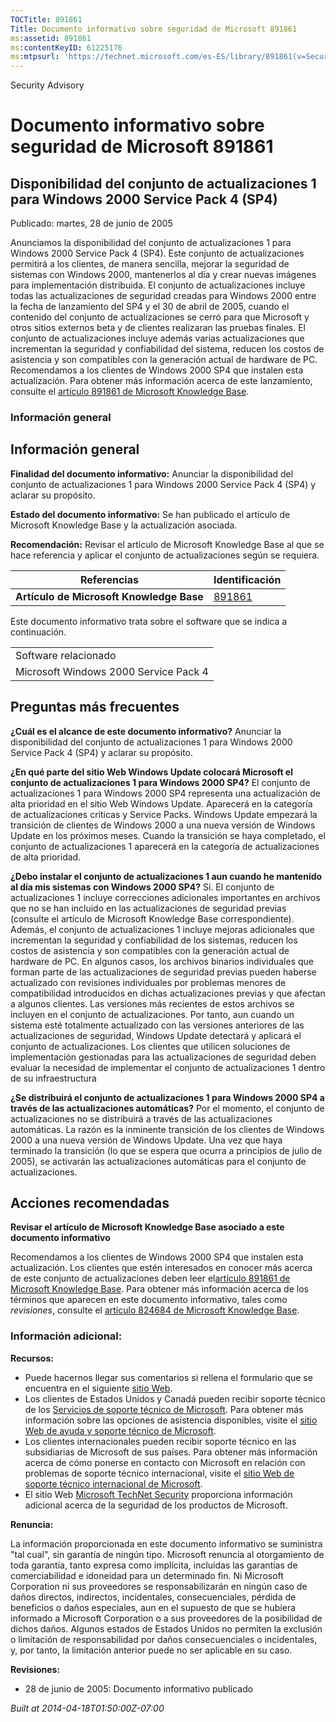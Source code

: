 ```yaml
---
TOCTitle: 891861
Title: Documento informativo sobre seguridad de Microsoft 891861
ms:assetid: 891861
ms:contentKeyID: 61225176
ms:mtpsurl: 'https://technet.microsoft.com/es-ES/library/891861(v=Security.10)'
---
```


Security Advisory

Documento informativo sobre seguridad de Microsoft 891861
=========================================================

Disponibilidad del conjunto de actualizaciones 1 para Windows 2000 Service Pack 4 (SP4)
---------------------------------------------------------------------------------------

Publicado: martes, 28 de junio de 2005

Anunciamos la disponibilidad del conjunto de actualizaciones 1 para Windows 2000 Service Pack 4 (SP4). Este conjunto de actualizaciones permitirá a los clientes, de manera sencilla, mejorar la seguridad de sistemas con Windows 2000, mantenerlos al día y crear nuevas imágenes para implementación distribuida.
El conjunto de actualizaciones incluye todas las actualizaciones de seguridad creadas para Windows 2000 entre la fecha de lanzamiento del SP4 y el 30 de abril de 2005, cuando el contenido del conjunto de actualizaciones se cerró para que Microsoft y otros sitios externos beta y de clientes realizaran las pruebas finales. El conjunto de actualizaciones incluye además varias actualizaciones que incrementan la seguridad y confiabilidad del sistema, reducen los costos de asistencia y son compatibles con la generación actual de hardware de PC.
Recomendamos a los clientes de Windows 2000 SP4 que instalen esta actualización. Para obtener más información acerca de este lanzamiento, consulte el [artículo 891861 de Microsoft Knowledge Base](http://support.microsoft.com/kb/891861).

### Información general

Información general
-------------------

<span></span>
**Finalidad del documento informativo:** Anunciar la disponibilidad del conjunto de actualizaciones 1 para Windows 2000 Service Pack 4 (SP4) y aclarar su propósito.

**Estado del documento informativo:** Se han publicado el artículo de Microsoft Knowledge Base y la actualización asociada.

**Recomendación:** Revisar el artículo de Microsoft Knowledge Base al que se hace referencia y aplicar el conjunto de actualizaciones según se requiera.

| Referencias                              | Identificación                                   |
|------------------------------------------|--------------------------------------------------|
| **Artículo de Microsoft Knowledge Base** | [891861](http://support.microsoft.com/kb/891861) |

Este documento informativo trata sobre el software que se indica a continuación.

|                                       |
|---------------------------------------|
| Software relacionado                  |
| Microsoft Windows 2000 Service Pack 4 |

Preguntas más frecuentes
------------------------

<span></span>
**¿Cuál es el alcance de este documento informativo?**
Anunciar la disponibilidad del conjunto de actualizaciones 1 para Windows 2000 Service Pack 4 (SP4) y aclarar su propósito.

**¿En qué parte del sitio Web Windows Update colocará Microsoft el conjunto de actualizaciones 1 para Windows 2000 SP4?**
El conjunto de actualizaciones 1 para Windows 2000 SP4 representa una actualización de alta prioridad en el sitio Web Windows Update. Aparecerá en la categoría de actualizaciones críticas y Service Packs. Windows Update empezará la transición de clientes de Windows 2000 a una nueva versión de Windows Update en los próximos meses. Cuando la transición se haya completado, el conjunto de actualizaciones 1 aparecerá en la categoría de actualizaciones de alta prioridad.

**¿Debo instalar el conjunto de actualizaciones 1 aun cuando he mantenido al día mis sistemas con Windows 2000 SP4?**
Sí. El conjunto de actualizaciones 1 incluye correcciones adicionales importantes en archivos que no se han incluido en las actualizaciones de seguridad previas (consulte el artículo de Microsoft Knowledge Base correspondiente). Además, el conjunto de actualizaciones 1 incluye mejoras adicionales que incrementan la seguridad y confiabilidad de los sistemas, reducen los costos de asistencia y son compatibles con la generación actual de hardware de PC. En algunos casos, los archivos binarios individuales que forman parte de las actualizaciones de seguridad previas pueden haberse actualizado con revisiones individuales por problemas menores de compatibilidad introducidos en dichas actualizaciones previas y que afectan a algunos clientes. Las versiones más recientes de estos archivos se incluyen en el conjunto de actualizaciones.
Por tanto, aun cuando un sistema esté totalmente actualizado con las versiones anteriores de las actualizaciones de seguridad, Windows Update detectará y aplicará el conjunto de actualizaciones. Los clientes que utilicen soluciones de implementación gestionadas para las actualizaciones de seguridad deben evaluar la necesidad de implementar el conjunto de actualizaciones 1 dentro de su infraestructura

**¿Se distribuirá el conjunto de actualizaciones 1 para Windows 2000 SP4 a través de las actualizaciones automáticas?**
Por el momento, el conjunto de actualizaciones no se distribuirá a través de las actualizaciones automáticas. La razón es la inminente transición de los clientes de Windows 2000 a una nueva versión de Windows Update. Una vez que haya terminado la transición (lo que se espera que ocurra a principios de julio de 2005), se activarán las actualizaciones automáticas para el conjunto de actualizaciones.

Acciones recomendadas
---------------------

<span></span>
**Revisar el artículo de Microsoft Knowledge Base asociado a este documento informativo**

Recomendamos a los clientes de Windows 2000 SP4 que instalen esta actualización. Los clientes que estén interesados en conocer más acerca de este conjunto de actualizaciones deben leer el[artículo 891861 de Microsoft Knowledge Base](http://support.microsoft.com/kb/891861).
Para obtener más información acerca de los términos que aparecen en este documento informativo, tales como *revisiones*, consulte el [artículo 824684 de Microsoft Knowledge Base](http://support.microsoft.com/kb/824684).

### Información adicional:

**Recursos:**

-   Puede hacernos llegar sus comentarios si rellena el formulario que se encuentra en el siguiente [sitio Web](https://support.microsoft.com/common/survey.aspx?scid=sw;en;1257&amp;showpage=1&amp;ws=technet&amp;sd=tech).
-   Los clientes de Estados Unidos y Canadá pueden recibir soporte técnico de los [Servicios de soporte técnico de Microsoft](http://go.microsoft.com/fwlink/?linkid=21131). Para obtener más información sobre las opciones de asistencia disponibles, visite el [sitio Web de ayuda y soporte técnico de Microsoft](http://support.microsoft.com).
-   Los clientes internacionales pueden recibir soporte técnico en las subsidiarias de Microsoft de sus países. Para obtener más información acerca de cómo ponerse en contacto con Microsoft en relación con problemas de soporte técnico internacional, visite el [sitio Web de soporte técnico internacional de Microsoft](http://go.microsoft.com/fwlink/?linkid=21155).
-   El sitio Web [Microsoft TechNet Security](http://go.microsoft.com/fwlink/?linkid=21132) proporciona información adicional acerca de la seguridad de los productos de Microsoft.

**Renuncia:**

La información proporcionada en este documento informativo se suministra "tal cual", sin garantía de ningún tipo. Microsoft renuncia al otorgamiento de toda garantía, tanto expresa como implícita, incluidas las garantías de comerciabilidad e idoneidad para un determinado fin. Ni Microsoft Corporation ni sus proveedores se responsabilizarán en ningún caso de daños directos, indirectos, incidentales, consecuenciales, pérdida de beneficios o daños especiales, aun en el supuesto de que se hubiera informado a Microsoft Corporation o a sus proveedores de la posibilidad de dichos daños. Algunos estados de Estados Unidos no permiten la exclusión o limitación de responsabilidad por daños consecuenciales o incidentales, y, por tanto, la limitación anterior puede no ser aplicable en su caso.

**Revisiones:**

-   28 de junio de 2005: Documento informativo publicado

*Built at 2014-04-18T01:50:00Z-07:00*
